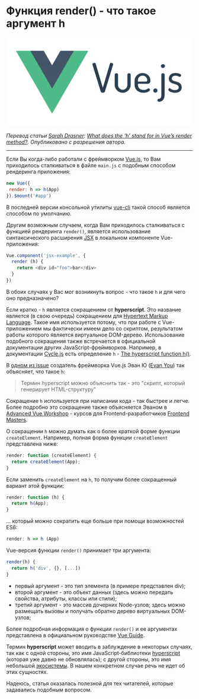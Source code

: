 # Функция render() - что такое аргумент h

![logo](./images/logo.png)

*Перевод статьи [Sarah Drasner](https://sarahdrasnerdesign.com/): [What does the ‘h’ stand for in Vue’s render method?](https://css-tricks.com/what-does-the-h-stand-for-in-vues-render-method/). Опубликовано с разрешения автора.*

***

Если Вы когда-либо работали с фреймворком [Vue.js](https://vuejs.org/), то Вам приходилось сталкиваться в файле `main.js` с подобным способом рендеринга приложения:

```js
new Vue({
 render: h => h(App)
}).$mount('#app')
```

В последней версии консольной утилиты [vue-cli](https://github.com/vuejs/vue-cli) такой способ является способом по умолчанию.

Другим возможным случаем, когда Вам приходилось сталкиваться с функцией рендеринга `render()`, является использование синтаксического расширения [JSX](https://jsx.github.io/) в локальном компоненте Vue-приложения:

```js
Vue.component('jsx-example', {
  render (h) {
    return <div id="foo">bar</div>
  }
})
```

В обоих случаях у Вас мог возникнуть вопрос - что такое `h` и для чего оно предназначено?

Если кратко - `h` является сокращением от **hyperscript**. Это название является (в свою очередь) сокращением для [Hypertext Markup Language](https://en.wikipedia.org/wiki/HTML). Такое имя используется потому, что при работе с Vue-приложением мы фактически имеем дело со скриптом, результатом работы которого является виртуальное DOM-дерево. Использование подобного сокращения также встречается в официальной документации других JavaScript-фреймворков. Например, в документации [Cycle.js](https://cycle.js.org/) есть определение `h` - [The hyperscript function h()](https://cycle.js.org/api/dom.html#api-h).

В [одном из issue](https://github.com/vuejs/babel-plugin-transform-vue-jsx/issues/6) создатель фреймворка Vue.js Эван Ю ([Evan You](https://twitter.com/youyuxi)) так объясняет, что такое `h`:

> Термин hyperscript можно объяcнить так - это "скрипт, который генерирует HTML-структуру"

Сокращение `h` используется при написании кода - так быстрее и легче. Более подробно это сокращение также объясняется Эваном в [Advanced Vue Workshop](https://frontendmasters.com/courses/advanced-vue/render-function-api/) - курсов для Frontend-разработчиков [Frontend Masters](https://frontendmasters.com/).

О сокращении `h` можно думать как о более краткой форме функции `createElement`. Например, полная форма функции `createElement` представлена ниже:

```js
render: function (createElement) {
  return createElement(App);
}
```

Если заменить `createElement` на `h`, то получим более сокращенный вариант этой функции:

```js
render: function (h) {
  return h(App);
}
```

... который можно сократить еще больше при помощи возможностей ES6:

```js
render: h => h (App)
```

Vue-версия функции `render()` принимает три аргумента:

```js
render(h) {
  return h('div', {}, [...])
}
```

* первый аргумент - это тип элемента (в примере представлен div);
* второй аргумент - это объект данных (здесь можно передать свойства, атрибуты, классы или стили);
* третий аргумент - это массив дочерних Node-узлов; здесь можно размещать вызовы и получать обратно дерево виртуальных DOM-узлов;

Более подробная информация о функции `render()` и ее аргументах представлена в официальном руководстве [Vue Guide](https://vuejs.org/v2/guide/render-function.html#createElement-Arguments).

Термин **hyperscript** может вводить в заблуждение в некоторых случаях, так как с одной стороны, это имя JavaScript-библиотеки [hyperscript](https://github.com/hyperhype/hyperscript) (которая уже давно не обновлялась); с другой стороны, это имя небольшой [экосистемы](https://github.com/hyperhype/hyperscript#ecosystem). В нашем конкретном случае речь не идет об этих сущностях.

Надеюсь, статья оказалась полезной для тех читателей, которые задавались подобным вопросом.
